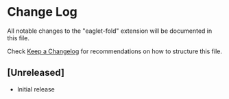 # Change Log

All notable changes to the "eaglet-fold" extension will be documented in this file.

Check [Keep a Changelog](http://keepachangelog.com/) for recommendations on how to structure this file.

## [Unreleased]

- Initial release